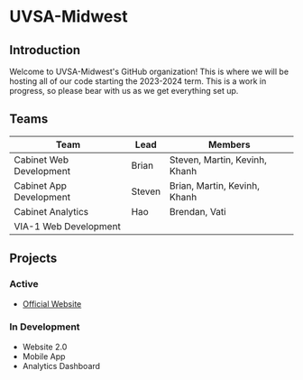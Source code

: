 # UVSA-Midwest

## Introduction

Welcome to UVSA-Midwest's GitHub organization! This is where we will be hosting all of our code starting the 2023-2024 term. This is a work in progress, so please bear with us as we get everything set up.

## Teams

| Team | Lead | Members |
| ---- | --------- | ------------ |
| Cabinet Web Development | Brian | Steven, Martin, Kevinh, Khanh |
| Cabinet App Development | Steven | Brian, Martin, Kevinh, Khanh |
| Cabinet Analytics | Hao | Brendan, Vati |
| VIA-1 Web Development | | |

## Projects

### Active

- [Official Website](https://www.uvsamidwest.org/)

### In Development

- Website 2.0
- Mobile App
- Analytics Dashboard
